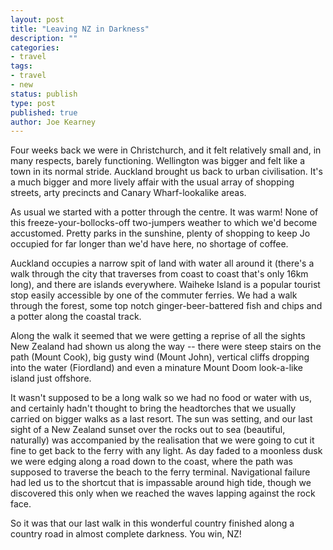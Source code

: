 ```yaml
---
layout: post
title: "Leaving NZ in Darkness"
description: ""
categories:
- travel
tags:
- travel
- new
status: publish
type: post
published: true
author: Joe Kearney
---
```


Four weeks back we were in Christchurch, and it felt relatively small and, in many respects, barely functioning. Wellington was bigger and felt like a town in its normal stride. Auckland brought us back to urban civilisation. It's a much bigger and more lively affair with the usual array of shopping streets, arty precincts and Canary Wharf-lookalike areas.

As usual we started with a potter through the centre. It was warm! None of this freeze-your-bollocks-off two-jumpers weather to which we'd become accustomed. Pretty parks in the sunshine, plenty of shopping to keep Jo occupied for far longer than we'd have here, no shortage of coffee.

Auckland occupies a narrow spit of land with water all around it (there's a walk through the city that traverses from coast to coast that's only 16km long), and there are islands everywhere. Waiheke Island is a popular tourist stop easily accessible by one of the commuter ferries. We had a walk through the forest, some top notch ginger-beer-battered fish and chips and a potter along the coastal track.

Along the walk it seemed that we were getting a reprise of all the sights New Zealand had shown us along the way -- there were steep stairs on the path (Mount Cook), big gusty wind (Mount John), vertical cliffs dropping into the water (Fiordland) and even a minature Mount Doom look-a-like island just offshore.

It wasn't supposed to be a long walk so we had no food or water with us, and certainly hadn't thought to bring the headtorches that we usually carried on bigger walks as a last resort. The sun was setting, and our last sight of a New Zealand sunset over the rocks out to sea (beautiful, naturally) was accompanied by the realisation that we were going to cut it fine to get back to the ferry with any light. As day faded to a moonless dusk we were edging along a road down to the coast, where the path was supposed to traverse the beach to the ferry terminal. Navigational failure had led us to the shortcut that is impassable around high tide, though we discovered this only when we reached the waves lapping against the rock face.

So it was that our last walk in this wonderful country finished along a country road in almost complete darkness. You win, NZ!
